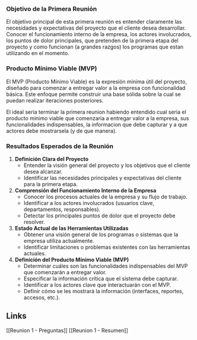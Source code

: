 ### Objetivo de la Primera Reunión

El objetivo principal de esta primera reunión es entender claramente las necesidades y expectativas del proyecto que el cliente desea desarrollar. Conocer el funcionamiento interno de la empresa, los actores involucrados, los puntos de dolor principales, que pretenden de la primera etapa del proyecto y como funcionan (a grandes razgos) los programas que estan utilizando en el momento. 
### Producto Mínimo Viable (MVP)

El MVP (Producto Mínimo Viable) es la expresión mínima útil del proyecto, diseñado para comenzar a entregar valor a la empresa con funcionalidad básica. Este enfoque permite construir una base sólida sobre la cual se puedan realizar iteraciones posteriores.

El ideal seria terminar la primera reunion habiendo entendido cual seria el producto minimo viable que comenzaria a entregar valor a la empresa, sus funcionalidades indispensables, la informacion que debe capturar y a que actores debe mostrarsela (y de que manera).

### Resultados Esperados de la Reunión

1. **Definición Clara del Proyecto**
    - Entender la visión general del proyecto y los objetivos que el cliente desea alcanzar.
    - Identificar las necesidades principales y expectativas del cliente para la primera etapa.
2. **Comprensión del Funcionamiento Interno de la Empresa**
    - Conocer los procesos actuales de la empresa y su flujo de trabajo.
    - Identificar a los actores involucrados (usuarios clave, departamentos, responsables).
    - Detectar los principales puntos de dolor que el proyecto debe resolver.
3. **Estado Actual de las Herramientas Utilizadas**
    - Obtener una visión general de los programas o sistemas que la empresa utiliza actualmente.
    - Identificar limitaciones o problemas existentes con las herramientas actuales.
4. **Definición del Producto Mínimo Viable (MVP)**
    - Determinar cuáles son las funcionalidades indispensables del MVP que comenzarán a entregar valor.
    - Especificar la información crítica que el sistema debe capturar.
    - Identificar a los actores clave que interactuarán con el MVP.
    - Definir cómo se les mostrará la información (interfaces, reportes, accesos, etc.).

## Links

[[Reunion 1 - Preguntas]]
[[Reunion 1 - Resumen]]
